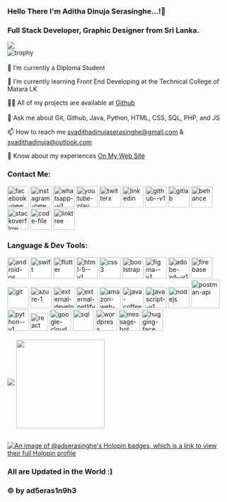 ### Hello There I'm Aditha Dinuja Serasinghe...!👋
### Full Stack Developer, Graphic Designer from Sri Lanka.
![](https://komarev.com/ghpvc/?username=adserasinghe&color=green)<br>
![trophy](https://github-profile-trophy.vercel.app/?username=adserasinghe)<br><br>
🔭 I’m currently a Diploma Student

🌱 I’m currently learning Front End Developing at the Technical College of Matara LK

👨‍💻 All of my projects are available at <a target="_blank" rel="noopener" href="https://github.com/adserasinghe?tab=repositories">Github</a><br><br>
💬 Ask me about Git, Github, Java, Python, HTML, CSS, SQL, PHP, and JS

📫 How to reach me svadithadinujaserasinghe@gmail.com & svadithadinuja@outlook.com

📄 Know about my experiences <a target="_blank" rel="noopener" href="https://adserasinghe.github.io">On My Web Site</a>

<!--**adserasinghe/adserasinghe** is a ✨ _special_ ✨ repository because its `README.md` (this file) appears on your GitHub profile.-->

### Contact Me:
<div Class="Social items">
          <a target="_blank" rel="noopener" href="https://web.facebook.com/adserasinghe"><img width="48" height="48" src="https://img.icons8.com/color/48/facebook-new.png" alt="facebook-new"/></a>
          <a target="_blank" rel="noopener" href="https://www.instagram.com/adserasinghe"><img width="48" height="48" src="https://img.icons8.com/fluency/48/instagram-new.png" alt="instagram-new"/></a>
          <a target="_blank" rel="noopener" href="https://api.whatsapp.com/send/?phone=94718896042&text&type=phone_number&app_absent=0"><img width="48" height="48" src="https://img.icons8.com/color/48/whatsapp--v1.png" alt="whatsapp--v1"/></a>
        <a target="_blank" rel="noopener" href="https://www.youtube.com/@aditha_creation/"><img width="48" height="48" src="https://img.icons8.com/color/48/youtube-play.png" alt="youtube-play"/></a>
          <a target="_blank" rel="noopener" href="https://twitter.com/adserasinghe"><img width="48" height="48" src="https://img.icons8.com/pulsar-color/48/twitterx.png" alt="twitterx"/></a>
          <a target="_blank" rel="noopener" href="https://www.linkedin.com/in/adserasinghe"><img width="48" height="48" src="https://img.icons8.com/color/48/linkedin.png" alt="linkedin"/></a>
        <a target="_blank" rel="noopener" href="https://github.com/adserasinghe"><img width="48" height="48" src="https://img.icons8.com/color-glass/48/github--v1.png" alt="github--v1"/></a>
          <a target="_blank" rel="noopener" href="https://gitlab.com/adserasinghe"><img width="48" height="48" src="https://img.icons8.com/color/48/gitlab.png" alt="gitlab"/></a>
        <a target="_blank" rel="noopener" href="https://www.behance.net/adserasinghe"><img width="48" height="48" src="https://img.icons8.com/color/48/behance.png" alt="behance"/></a>
          <a target="_blank" rel="noopener" href="https://stackoverflow.com/users/14680735/aditha-dinuja-serasinghe"><img width="48" height="48" src="https://img.icons8.com/color/48/stackoverflow.png" alt="stackoverflow"/></a>
          <a target="_blank" rel="noopener" href="https://dev.to/adserasinghe"><img width="48" height="48" src="https://img.icons8.com/doodle/48/code-file.png" alt="code-file"/></a>
          <a target="_blank" rel="noopener" href="https://linktr.ee/adserasinghe"><img width="48" height="48" src="https://img.icons8.com/pulsar-color/48/linktree.png" alt="linktree"/></a>
</div>

### Language & Dev Tools:
<div Class="Social items">
          <a target="_blank" rel="noopener" href="https://developer.android.com/"><img width="48" height="48" src="https://img.icons8.com/fluency/48/android-os.png" alt="android-os"/></a>
          <a target="_blank" rel="noopener" href="https://developer.apple.com/swift/"><img width="48" height="48" src="https://img.icons8.com/color/48/swift.png" alt="swift"/></a>
          <a target="_blank" rel="noopener" href="https://flutter.dev/"><img width="48" height="48" src="https://img.icons8.com/color/48/flutter.png" alt="flutter"/></a>
          <a target="_blank" rel="noopener" href="https://www.w3.org/html/"><img width="48" height="48" src="https://img.icons8.com/color/48/html-5--v1.png" alt="html-5--v1"/></a>
          <a target="_blank" rel="noopener" href="https://www.w3schools.com/css/"><img width="48" height="48" src="https://img.icons8.com/color/48/css3.png" alt="css3"/></a>
          <a target="_blank" rel="noopener" href="https://getbootstrap.com/"><img width="48" height="48" src="https://img.icons8.com/color/48/bootstrap.png" alt="bootstrap"/></a>
        <a target="_blank" rel="noopener" href="https://www.figma.com/"><img width="48" height="48" src="https://img.icons8.com/color/48/figma--v1.png" alt="figma--v1"/></a>
          <a target="_blank" rel="noopener" href="https://adobexdplatform.com/"><img width="48" height="48" src="https://img.icons8.com/color/48/adobe-xd--v1.png" alt="adobe-xd--v1"/></a>
          <a target="_blank" rel="noopener" href="https://firebase.google.com/"><img width="48" height="48" src="https://img.icons8.com/color/48/firebase.png" alt="firebase"/></a>
          <a target="_blank" rel="noopener" href="https://git-scm.com/"><img width="48" height="48" src="https://img.icons8.com/color/48/git.png" alt="git"/></a>
          <a target="_blank" rel="noopener" href="https://azure.microsoft.com/en-in/"><img width="48" height="48" src="https://img.icons8.com/color/48/azure-1.png" alt="azure-1"/></a>
          <a target="_blank" rel="noopener" href="https://dev.azure.com/"><img width="48" height="48" src="https://img.icons8.com/external-tal-revivo-shadow-tal-revivo/48/external-development-experience-through-the-native-integrations-of-azure-with-visual-studio-logo-shadow-tal-revivo.png" alt="external-development-experience-through-the-native-integrations-of-azure-with-visual-studio-logo-shadow-tal-revivo"/></a>
          <a target="_blank" rel="noopener" href="https://app.netlify.com/"><img width="48" height="48" src="https://img.icons8.com/external-tal-revivo-color-tal-revivo/48/external-netlify-a-cloud-computing-company-that-offers-hosting-and-serverless-backend-services-for-static-websites-logo-color-tal-revivo.png" alt="external-netlify-a-cloud-computing-company-that-offers-hosting-and-serverless-backend-services-for-static-websites-logo-color-tal-revivo"/></a>
          <a target="_blank" rel="noopener" href="https://aws.amazon.com/"><img width="48" height="48" src="https://img.icons8.com/color/48/amazon-web-services.png" alt="amazon-web-services"/></a>
        <a target="_blank" rel="noopener" href="https://www.java.com/en/"><img width="48" height="48" src="https://img.icons8.com/color/48/java-coffee-cup-logo--v1.png" alt="java-coffee-cup-logo--v1"/></a>
        <a target="_blank" rel="noopener" href="https://developer.mozilla.org/en-US/docs/Web/JavaScript"><img width="48" height="48" src="https://img.icons8.com/color/48/javascript--v1.png" alt="javascript--v1"/></a>
        <a target="_blank" rel="noopener" href="https://nodejs.org/en"><img width="48" height="48" src="https://img.icons8.com/color/48/nodejs.png" alt="nodejs"/></a>
          <a target="_blank" rel="noopener" href="https://www.postman.com/"><img width="64" height="64" src="https://img.icons8.com/dusk/64/postman-api.png" alt="postman-api"/></a>
          <a target="_blank" rel="noopener" href="https://www.python.org/"><img width="48" height="48" src="https://img.icons8.com/color/48/python--v1.png" alt="python--v1"/></a>
          <a target="_blank" rel="noopener" href="https://react.dev/"><img width="40" height="40" src="https://img.icons8.com/officel/40/react.png" alt="react"/></a>
          <a target="_blank" rel="noopener" href="https://cloud.google.com/?hl=en"><img width="48" height="48" src="https://img.icons8.com/color/48/google-cloud.png" alt="google-cloud"/></a>
          <a target="_blank" rel="noopener" href="https://www.w3schools.com/sql/"><img width="48" height="48" src="https://img.icons8.com/color/48/sql.png" alt="sql"/></a>
          <a target="_blank" rel="noopener" href="https://wordpress.com/"><img width="48" height="48" src="https://img.icons8.com/color/48/wordpress.png" alt="wordpress"/></a>
          <a target="_blank" rel="noopener" href="https://www.chatbase.co/"><img width="48" height="48" src="https://img.icons8.com/color/48/message-bot.png" alt="message-bot"/></a>
          <a target="_blank" rel="noopener" href="https://huggingface.co/adserasinghe"><img width="48" height="48" src="https://img.icons8.com/emoji/48/hugging-face.png" alt="hugging-face"/></a>
</div>
</div>

</div>
<br>
<source srcset="https://github-readme-stats.vercel.app/api?username=adserasinghe&show_icons=true&theme=dark" media="(prefers-color-scheme: dark)"/><source srcset="https://github-readme-stats.vercel.app/api?username=adserasinghe&show_icons=true"media="(prefers-color-scheme: light), (prefers-color-scheme: no preference)"/>
<img src="https://github-readme-stats.vercel.app/api?username=adserasinghe&show_icons=true"/>
<a href="https://github.com/adserasinghe/convoychat"><img height=200 align="center" src="https://github-readme-stats.vercel.app/api/top-langs?username=adserasinghe&layout=compact&langs_count=8&card_width=320"/></a>
<br>
<br>

[![An image of @adserasinghe's Holopin badges, which is a link to view their full Holopin profile](https://holopin.me/adserasinghe)](https://holopin.io/@adserasinghe)
<br>

### All are Updated in the World :)
### © by ad5eras1n9h3          
